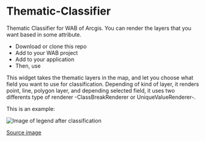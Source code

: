 # Thematic-Classifier
Thematic Classifier for WAB of Arcgis. You can render the layers that you want based in some attribute.

* Download or clone this repo
* Add to your WAB project
* Add to your application
* Then, use

This widget takes the thematic layers in the map, and let you choose what field you want to use for classification. Depending of kind of layer, it renders point, line, polygon layer, and depending selected field, it uses two differents type of renderer -ClassBreakRenderer or UniqueValueRenderer-.

This is an example:


![Image of legend after classification](https://learn.arcgis.com/es/projects/where-does-healthcare-cost-the-most/lessons/GUID-092C31D0-9020-4B94-83C9-081DC7D9E19A-web.png)


[Source image](https://learn.arcgis.com/es/projects/where-does-healthcare-cost-the-most/lessons/map-medicare-costs.htm)